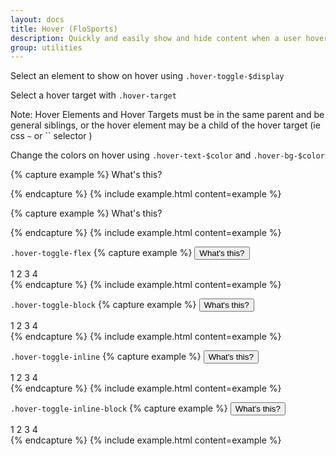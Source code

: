 ```yaml
---
layout: docs
title: Hover (FloSports)
description: Quickly and easily show and hide content when a user hovers over certain elements
group: utilities
---
```


Select an element to show on hover using `.hover-toggle-$display`

Select a hover target with `.hover-target`

Note: Hover Elements and Hover Targets must be in the same parent and be general siblings, or the hover element may be a child of the hover target (ie css `~` or `` selector )

Change the colors on hover using `.hover-text-$color` and `.hover-bg-$color`

{% capture example %}
<span class="text-dark hover-target hover-text-primary">What's this?</span>

{% endcapture %}
{% include example.html content=example %}

{% capture example %}
<span class="text-dark hover-target hover-bg-primary">What's this?</span>

{% endcapture %}
{% include example.html content=example %}

`.hover-toggle-flex`
{% capture example %}
<button class="btn btn-primary hover-target">What's this?</button>

<div class="hover-toggle-flex position-absolute bg-tint text-light w-100 justify-content-around">
  <span>1</span>
  <span>2</span>
  <span>3</span>
  <span>4</span>
</div>
{% endcapture %}
{% include example.html content=example %}

`.hover-toggle-block`
{% capture example %}
<button class="btn btn-primary hover-target">What's this?</button>

<div class="hover-toggle-block position-absolute bg-tint text-light">
  <span>1</span>
  <span>2</span>
  <span>3</span>
  <span>4</span>
</div>
{% endcapture %}
{% include example.html content=example %}

`.hover-toggle-inline`
{% capture example %}
<button class="btn btn-primary hover-target">What's this?</button>

<div class="hover-toggle-inline position-absolute bg-tint text-light">
  <span>1</span>
  <span>2</span>
  <span>3</span>
  <span>4</span>
</div>
{% endcapture %}
{% include example.html content=example %}

`.hover-toggle-inline-block`
{% capture example %}
<button class="btn btn-primary hover-target">What's this?</button>

<div class="hover-toggle-inline-block position-absolute bg-tint text-light">
  <span>1</span>
  <span>2</span>
  <span>3</span>
  <span>4</span>
</div>
{% endcapture %}
{% include example.html content=example %}
